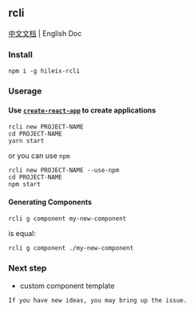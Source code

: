 ## rcli

[中文文档](https://github.com/hileix/rcli/blob/master/docs/README-zh.md) | English Doc

### Install

```shell
npm i -g hileix-rcli
```

### Userage

#### Use [`create-react-app`](https://github.com/facebook/create-react-app) to create applications

```shell
rcli new PROJECT-NAME
cd PROJECT-NAME
yarn start
```

or you can use `npm`

```shell
rcli new PROJECT-NAME --use-npm
cd PROJECT-NAME
npm start
```

#### Generating Components

```shell
rcli g component my-new-component
```

is equal:

```shell
rcli g component ./my-new-component
```

### Next step

- custom component template

`If you have new ideas, you may bring up the issue.`

